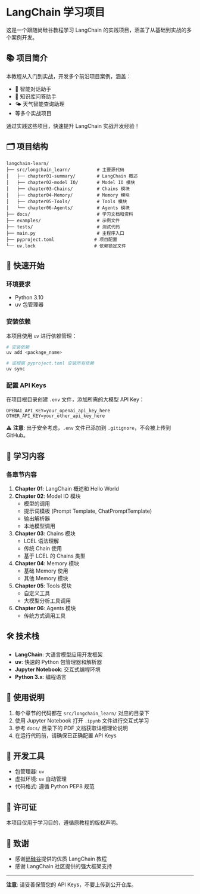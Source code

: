 # LangChain 学习项目

这是一个跟随尚硅谷教程学习 LangChain 的实践项目，涵盖了从基础到实战的多个案例开发。

## 📚 项目简介

本教程从入门到实战，开发多个前沿项目案例，涵盖：
- 🤖 智能对话助手
- 📖 知识库问答助手  
- 🌤️ 天气智能查询助理
- 等多个实战项目

通过实践这些项目，快速提升 LangChain 实战开发经验！

## 🗂️ 项目结构

```plaintext
langchain-learn/
├── src/longchain_learn/          # 主要源代码
│   ├── chapter01-summary/        # LangChain 概述
│   ├── chapter02-model IO/       # Model IO 模块
│   ├── chapter03-Chains/         # Chains 模块
│   ├── chapter04-Memory/         # Memory 模块
│   ├── chapter05-Tools/          # Tools 模块
│   └── chapter06-Agents/         # Agents 模块
├── docs/                         # 学习文档和资料
├── examples/                     # 示例文件
├── tests/                        # 测试代码
├── main.py                       # 主程序入口
├── pyproject.toml               # 项目配置
└── uv.lock                      # 依赖锁定文件
```

## 🚀 快速开始

### 环境要求

- Python 3.10
- uv 包管理器

### 安装依赖

本项目使用 `uv` 进行依赖管理：

```bash
# 安装依赖
uv add <package_name>

# 或根据 pyproject.toml 安装所有依赖
uv sync
```

### 配置 API Keys

在项目根目录创建 `.env` 文件，添加所需的大模型 API Key：

```env
OPENAI_API_KEY=your_openai_api_key_here
OTHER_API_KEY=your_other_api_key_here
```

⚠️ **注意**: 出于安全考虑，`.env` 文件已添加到 `.gitignore`，不会被上传到 GitHub。



## 📖 学习内容

### 各章节内容

1. **Chapter 01**: LangChain 概述和 Hello World
2. **Chapter 02**: Model IO 模块
   - 模型的调用
   - 提示词模板 (Prompt Template, ChatPromptTemplate)
   - 输出解析器
   - 本地模型调用
3. **Chapter 03**: Chains 模块
   - LCEL 语法理解
   - 传统 Chain 使用
   - 基于 LCEL 的 Chains 类型
4. **Chapter 04**: Memory 模块
   - 基础 Memory 使用
   - 其他 Memory 模块
5. **Chapter 05**: Tools 模块
   - 自定义工具
   - 大模型分析工具调用
6. **Chapter 06**: Agents 模块
   - 传统方式调用工具

## 🛠️ 技术栈

- **LangChain**: 大语言模型应用开发框架
- **uv**: 快速的 Python 包管理器和解析器
- **Jupyter Notebook**: 交互式编程环境
- **Python 3.x**: 编程语言

## 📝 使用说明

1. 每个章节的代码都在 `src/longchain_learn/` 对应的目录下
2. 使用 Jupyter Notebook 打开 `.ipynb` 文件进行交互式学习
3. 参考 `docs/` 目录下的 PDF 文档获取详细理论说明
4. 在运行代码前，请确保已正确配置 API Keys

## 🔧 开发工具

- 包管理器: `uv`
- 虚拟环境: `uv` 自动管理
- 代码格式: 遵循 Python PEP8 规范

## 📄 许可证

本项目仅用于学习目的，遵循原教程的版权声明。

## 🙏 致谢

- 感谢[尚硅谷](https://space.bilibili.com/302417610)提供的优质 LangChain 教程
- 感谢 LangChain 社区提供的强大框架支持

---

**注意**: 请妥善保管您的 API Keys，不要上传到公开仓库。

